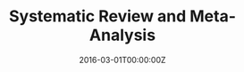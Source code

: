 ---
date: "2016-03-01T00:00:00Z"
external_link: https://onlinelibrary.wiley.com/doi/full/10.1002/CL2.164
image:
  caption: ""
  focal_point: Smart
links:
- icon: twitter
  icon_pack: fab
  name: Follow
  url: https://twitter.com/metaevidence
slides: ""
summary: "Universal Preschool‐ and School‐based Education Programmes for Reducing Ethnic Prejudice and Promoting Respect for Diversity among Children Aged 3‐11: A Systematic Review and Meta‐Analysis"
tags:
- Methods, Education
title: "Systematic Review and Meta-Analysis"
url_code: ""
url_pdf: ""
url_slides: ""
url_video: ""
---